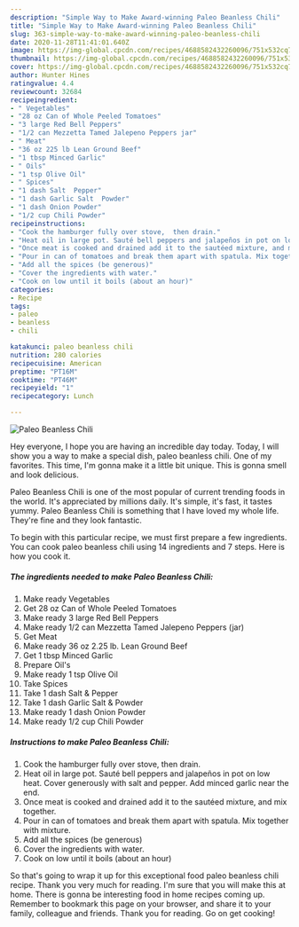```yaml
---
description: "Simple Way to Make Award-winning Paleo Beanless Chili"
title: "Simple Way to Make Award-winning Paleo Beanless Chili"
slug: 363-simple-way-to-make-award-winning-paleo-beanless-chili
date: 2020-11-28T11:41:01.640Z
image: https://img-global.cpcdn.com/recipes/4688582432260096/751x532cq70/paleo-beanless-chili-recipe-main-photo.jpg
thumbnail: https://img-global.cpcdn.com/recipes/4688582432260096/751x532cq70/paleo-beanless-chili-recipe-main-photo.jpg
cover: https://img-global.cpcdn.com/recipes/4688582432260096/751x532cq70/paleo-beanless-chili-recipe-main-photo.jpg
author: Hunter Hines
ratingvalue: 4.4
reviewcount: 32684
recipeingredient:
- " Vegetables"
- "28 oz Can of Whole Peeled Tomatoes"
- "3 large Red Bell Peppers"
- "1/2 can Mezzetta Tamed Jalepeno Peppers jar"
- " Meat"
- "36 oz 225 lb Lean Ground Beef"
- "1 tbsp Minced Garlic"
- " Oils"
- "1 tsp Olive Oil"
- " Spices"
- "1 dash Salt  Pepper"
- "1 dash Garlic Salt  Powder"
- "1 dash Onion Powder"
- "1/2 cup Chili Powder"
recipeinstructions:
- "Cook the hamburger fully over stove,  then drain."
- "Heat oil in large pot. Sauté bell peppers and jalapeños in pot on low heat.  Cover generously with salt and pepper. Add minced garlic near the end."
- "Once meat is cooked and drained add it to the sautéed mixture, and mix together."
- "Pour in can of tomatoes and break them apart with spatula. Mix together with mixture."
- "Add all the spices (be generous)"
- "Cover the ingredients with water."
- "Cook on low until it boils (about an hour)"
categories:
- Recipe
tags:
- paleo
- beanless
- chili

katakunci: paleo beanless chili 
nutrition: 280 calories
recipecuisine: American
preptime: "PT16M"
cooktime: "PT46M"
recipeyield: "1"
recipecategory: Lunch

---
```



![Paleo Beanless Chili](https://img-global.cpcdn.com/recipes/4688582432260096/751x532cq70/paleo-beanless-chili-recipe-main-photo.jpg)

Hey everyone, I hope you are having an incredible day today. Today, I will show you a way to make a special dish, paleo beanless chili. One of my favorites. This time, I'm gonna make it a little bit unique. This is gonna smell and look delicious.

Paleo Beanless Chili is one of the most popular of current trending foods in the world. It's appreciated by millions daily. It's simple, it's fast, it tastes yummy. Paleo Beanless Chili is something that I have loved my whole life. They're fine and they look fantastic.




To begin with this particular recipe, we must first prepare a few ingredients. You can cook paleo beanless chili using 14 ingredients and 7 steps. Here is how you cook it.

<!--inarticleads1-->

##### The ingredients needed to make Paleo Beanless Chili:

1. Make ready  Vegetables
1. Get 28 oz Can of Whole Peeled Tomatoes
1. Make ready 3 large Red Bell Peppers
1. Make ready 1/2 can Mezzetta Tamed Jalepeno Peppers (jar)
1. Get  Meat
1. Make ready 36 oz 2.25 lb. Lean Ground Beef
1. Get 1 tbsp Minced Garlic
1. Prepare  Oil&#39;s
1. Make ready 1 tsp Olive Oil
1. Take  Spices
1. Take 1 dash Salt &amp; Pepper
1. Take 1 dash Garlic Salt &amp; Powder
1. Make ready 1 dash Onion Powder
1. Make ready 1/2 cup Chili Powder




<!--inarticleads2-->

##### Instructions to make Paleo Beanless Chili:

1. Cook the hamburger fully over stove,  then drain.
1. Heat oil in large pot. Sauté bell peppers and jalapeños in pot on low heat.  Cover generously with salt and pepper. Add minced garlic near the end.
1. Once meat is cooked and drained add it to the sautéed mixture, and mix together.
1. Pour in can of tomatoes and break them apart with spatula. Mix together with mixture.
1. Add all the spices (be generous)
1. Cover the ingredients with water.
1. Cook on low until it boils (about an hour)




So that's going to wrap it up for this exceptional food paleo beanless chili recipe. Thank you very much for reading. I'm sure that you will make this at home. There is gonna be interesting food in home recipes coming up. Remember to bookmark this page on your browser, and share it to your family, colleague and friends. Thank you for reading. Go on get cooking!
